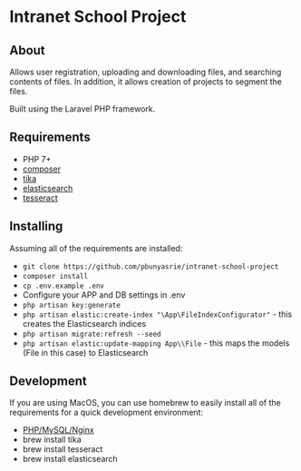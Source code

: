 # Intranet School Project

## About
Allows user registration, uploading and downloading files, and searching contents of files.
In addition, it allows creation of projects to segment the files.

Built using the Laravel PHP framework.

## Requirements
* PHP 7+
* [composer](https://getcomposer.org/)
* [tika](https://tika.apache.org/)
* [elasticsearch](https://www.elastic.co/products/elasticsearch)
* [tesseract](https://github.com/tesseract-ocr/tesseract)

## Installing
Assuming all of the requirements are installed:

* ```git clone https://github.com/pbunyasrie/intranet-school-project```
* ```composer install```
* ```cp .env.example .env```
* Configure your APP and DB settings in .env
* ```php artisan key:generate```
* ```php artisan elastic:create-index "\App\FileIndexConfigurator"``` - this creates the Elasticsearch indices
* ```php artisan migrate:refresh --seed```
* ```php artisan elastic:update-mapping App\\File``` - this maps the models (File in this case) to Elasticsearch


## Development
If you are using MacOS, you can use homebrew to easily install all of the requirements for a quick development environment:

* [PHP/MySQL/Nginx](https://laravel.com/docs/5.5/valet#installation)
* brew install tika
* brew install tesseract
* brew install elasticsearch
